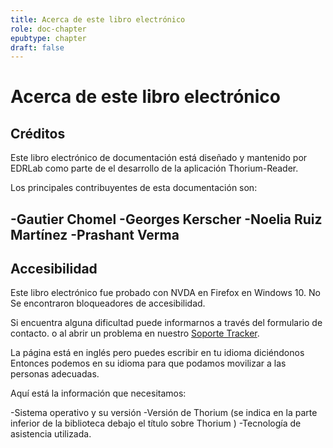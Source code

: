 ```yaml
---
title: Acerca de este libro electrónico
role: doc-chapter
epubtype: chapter
draft: false
---
```

# Acerca de este libro electrónico

## Créditos

Este libro electrónico de documentación está diseñado y mantenido por EDRLab como parte de
el desarrollo de la aplicación Thorium-Reader.

Los principales contribuyentes de esta documentación son:

-Gautier Chomel
-Georges Kerscher
-Noelia Ruiz Martínez
-Prashant Verma
-  
## Accesibilidad

Este libro electrónico fue probado con NVDA en Firefox en Windows 10. No
Se encontraron bloqueadores de accesibilidad.

Si encuentra alguna dificultad puede informarnos a través del formulario de contacto.
o al abrir un problema en nuestro [Soporte
Tracker](https://github.com/edrlab/thorium-reader-doc/issues/new).

La página está en inglés pero puedes escribir en tu idioma diciéndonos
Entonces podemos en su idioma para que podamos movilizar a las personas adecuadas.

Aquí está la información que necesitamos:

-Sistema operativo y su versión
-Versión de Thorium  (se indica en la parte inferior de la biblioteca debajo
    el título sobre Thorium )
-Tecnología de asistencia utilizada.
